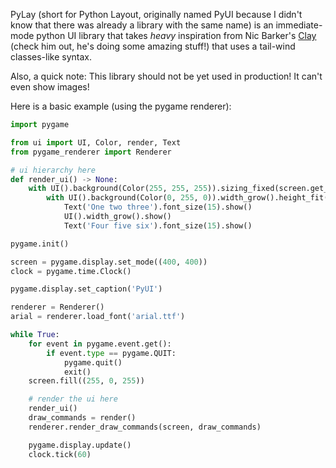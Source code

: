 PyLay (short for Python Layout, originally named PyUI because I didn't know that there
was already a library with the same name) is an immediate-mode python UI
library that takes *heavy* inspiration from Nic Barker's [Clay](https://www.nicbarker.com/clay)
(check him out, he's doing some amazing stuff!) that uses a
tail-wind classes-like syntax.

Also, a quick note: This library should not be yet used
in production! It can't even show images!

Here is a basic example (using the pygame renderer):

```python
import pygame

from ui import UI, Color, render, Text
from pygame_renderer import Renderer

# ui hierarchy here
def render_ui() -> None:
    with UI().background(Color(255, 255, 255)).sizing_fixed(screen.get_width(), screen.get_height()).spacing(20):
        with UI().background(Color(0, 255, 0)).width_grow().height_fit().spacing(10):
            Text('One two three').font_size(15).show()
            UI().width_grow().show()
            Text('Four five six').font_size(15).show()

pygame.init()

screen = pygame.display.set_mode((400, 400))
clock = pygame.time.Clock()

pygame.display.set_caption('PyUI')

renderer = Renderer()
arial = renderer.load_font('arial.ttf')

while True:
    for event in pygame.event.get():
        if event.type == pygame.QUIT:
            pygame.quit()
            exit()
    screen.fill((255, 0, 255))

    # render the ui here
    render_ui()
    draw_commands = render()
    renderer.render_draw_commands(screen, draw_commands)

    pygame.display.update()
    clock.tick(60)

```